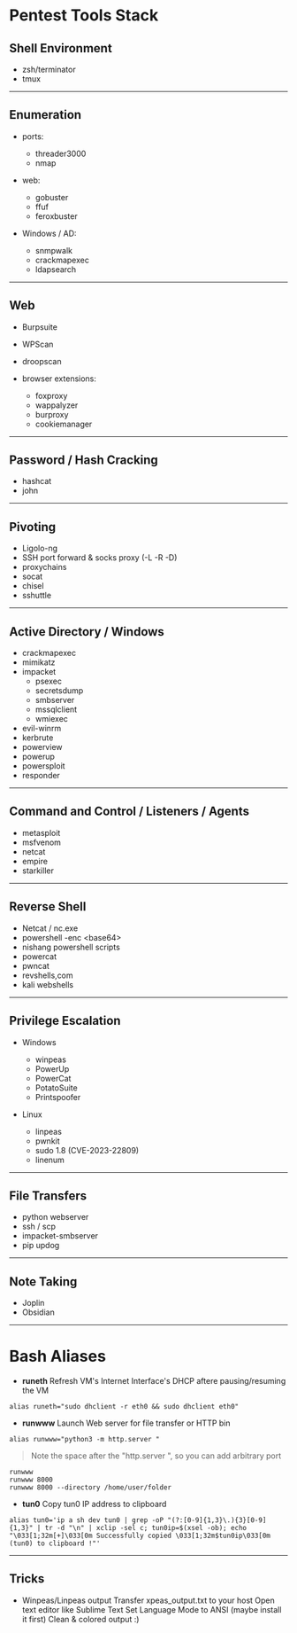 # Pentest Tools Stack

## Shell Environment
- zsh/terminator
- tmux

---

## Enumeration
- ports:
  - threader3000
  - nmap
	
- web:
  - gobuster
  - ffuf
  - feroxbuster

- Windows / AD:
  - snmpwalk
  - crackmapexec
  - ldapsearch

---

## Web
- Burpsuite
- WPScan
- droopscan

- browser extensions:
  - foxproxy
  - wappalyzer
  - burproxy
  - cookiemanager

---

## Password / Hash Cracking
- hashcat
- john

---

## Pivoting
- Ligolo-ng
- SSH port forward & socks proxy (-L -R -D)
- proxychains
- socat
- chisel
- sshuttle

---

## Active Directory / Windows
- crackmapexec
- mimikatz
- impacket
  - psexec
  - secretsdump
  - smbserver
  - mssqlclient
  - wmiexec	
- evil-winrm
- kerbrute
- powerview
- powerup
- powersploit
- responder

---

## Command and Control / Listeners / Agents
- metasploit
- msfvenom
- netcat
- empire
- starkiller

---

## Reverse Shell
- Netcat / nc.exe
- powershell -enc \<base64>
- nishang powershell scripts
- powercat
- pwncat
- revshells,com
- kali webshells

---

## Privilege Escalation
- Windows
  - winpeas
  - PowerUp
  - PowerCat
  - PotatoSuite 
  - Printspoofer

- Linux
  - linpeas
  - pwnkit
  - sudo 1.8 (CVE-2023-22809)
  - linenum

---

## File Transfers
- python webserver
- ssh / scp
- impacket-smbserver
- pip updog

---

## Note Taking
- Joplin
- Obsidian

---

# Bash Aliases
- **runeth**
Refresh VM's Internet Interface's DHCP aftere pausing/resuming the VM 
```
alias runeth="sudo dhclient -r eth0 && sudo dhclient eth0"
```

- **runwww**
Launch Web server for file transfer or HTTP bin
```
alias runwww="python3 -m http.server "
```
> Note the space after the "http.server ", so you can add arbitrary port
```
runwww
runwww 8000
runwww 8000 --directory /home/user/folder
```

- **tun0**
Copy tun0 IP address to clipboard
```
alias tun0='ip a sh dev tun0 | grep -oP "(?:[0-9]{1,3}\.){3}[0-9]{1,3}" | tr -d "\n" | xclip -sel c; tun0ip=$(xsel -ob); echo "\033[1;32m[+]\033[0m Successfully copied \033[1;32m$tun0ip\033[0m (tun0) to clipboard !"'
```

---

## Tricks
- Winpeas/Linpeas output
Transfer xpeas_output.txt to your host
Open text editor like Sublime Text
Set Language Mode to ANSI (maybe install it first)
Clean & colored output :)
